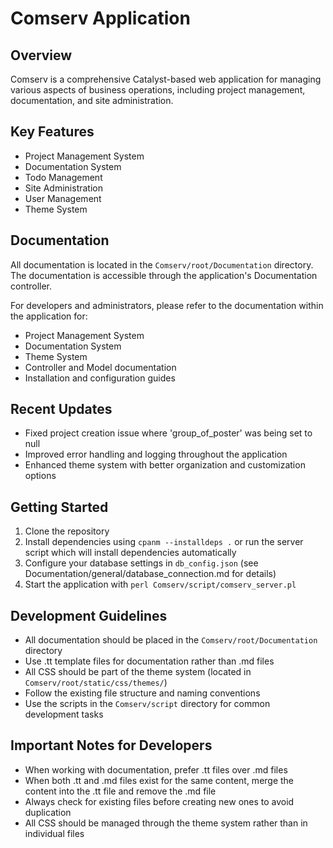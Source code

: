 # Comserv Application

## Overview
Comserv is a comprehensive Catalyst-based web application for managing various aspects of business operations, including project management, documentation, and site administration.

## Key Features
- Project Management System
- Documentation System
- Todo Management
- Site Administration
- User Management
- Theme System

## Documentation
All documentation is located in the `Comserv/root/Documentation` directory. The documentation is accessible through the application's Documentation controller.

For developers and administrators, please refer to the documentation within the application for:
- Project Management System
- Documentation System
- Theme System
- Controller and Model documentation
- Installation and configuration guides

## Recent Updates
- Fixed project creation issue where 'group_of_poster' was being set to null
- Improved error handling and logging throughout the application
- Enhanced theme system with better organization and customization options

## Getting Started
1. Clone the repository
2. Install dependencies using `cpanm --installdeps .` or run the server script which will install dependencies automatically
3. Configure your database settings in `db_config.json` (see Documentation/general/database_connection.md for details)
4. Start the application with `perl Comserv/script/comserv_server.pl`

## Development Guidelines
- All documentation should be placed in the `Comserv/root/Documentation` directory
- Use .tt template files for documentation rather than .md files
- All CSS should be part of the theme system (located in `Comserv/root/static/css/themes/`)
- Follow the existing file structure and naming conventions
- Use the scripts in the `Comserv/script` directory for common development tasks

## Important Notes for Developers
- When working with documentation, prefer .tt files over .md files
- When both .tt and .md files exist for the same content, merge the content into the .tt file and remove the .md file
- Always check for existing files before creating new ones to avoid duplication
- All CSS should be managed through the theme system rather than in individual files